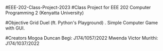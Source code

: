 #EEE-202-Class-Project-2023
#Class Project for EEE 202 Computer Programming 2 (Kenyatta University)

#Objective
Grid Duel (ft. Python's Playground) . Simple Computer Game with GUI.

#Creators
Mogoa Duncan Begi: J174/1057/2022
Mwenda Victor Murithi: J174/1037/2022

